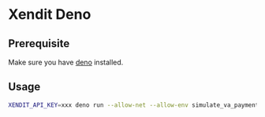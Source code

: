 # Xendit Deno

## Prerequisite

Make sure you have [deno](https://deno.land/manual@v1.11.2/getting_started/installation) installed.

## Usage

```sh
XENDIT_API_KEY=xxx deno run --allow-net --allow-env simulate_va_payment.ts <bankCode> <bankAccountNumber> <transferAmount>
```
